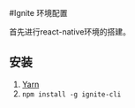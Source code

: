 #Ignite 环境配置

首先进行react-native环境的搭建。
## 安装

1. [Yarn](https://yarnpkg.com/latest.msi) 
2. `npm install -g ignite-cli`

